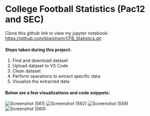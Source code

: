 # College Football Statistics (Pac12 and SEC)
Clone this github link to view my jupyter notebook:
https://github.com/blwishom/CFB_Statistics.git

#### Steps taken during this project:
1. Find and download dataset
2. Upload dataset to VS Code
3. Clean dataset
4. Perform operations to extract specific data
5. Visualize the extracted data

#### Below are a few visualizations and code snippets:
![Screenshot (561)](https://github.com/blwishom/CFB_Statistics/assets/79879124/0c1f7a5a-f890-46ad-8de4-989507a2bb1a)
![Screenshot (562)](https://github.com/blwishom/CFB_Statistics/assets/79879124/92c706c3-f0cc-4564-a8ab-30f4f7a67f73)
![Screenshot (559)](https://github.com/blwishom/CFB_Statistics/assets/79879124/ee408a44-7200-417d-a792-c95049052e86)
![Screenshot (560)](https://github.com/blwishom/CFB_Statistics/assets/79879124/146cacd2-18ad-40f8-afb5-95b80cf269e8)
